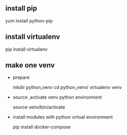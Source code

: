 
## install pip

  yum install python-pip

## install virtualenv

  pip install virtualenv

## make one venv

- prepare

  mkdir python_venv
  cd python_venv/
  virtualenv venv

- source ,activate venv python environment

  source venv/bin/activate

- install modules with python virtual environment

  pip install docker-compose
